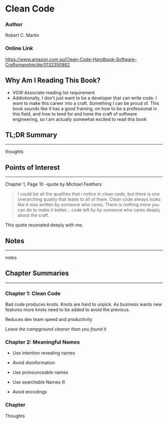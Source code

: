 # Clean Code

### Author
Robert C. Martin

### Online Link
https://www.amazon.com.au/Clean-Code-Handbook-Software-Craftsmanship/dp/0132350882

## Why Am I Reading This Book?

- VGW Associate reading list requirement
- Addiotionally, I don't just want to be a developer that can write code. I want to make this career into a craft. Something I can be proud of. This book sounds like it has a good framing, on how to be a professional in this field, and how to tend for and hone the craft of software engineering, so I am actually somewhat excited to read this book

## TL;DR Summary
---

thoughts

## Points of Interest
---

Chapter 1, Page 10
-quote by *Michael Feathers*
>I could list all the qualities that i notice in clean code, but there is one overarching quality that leads to all of them. Clean code always looks like it was written by someone who cares. There is nothing more you can do to make it better... code left by by someone who cares deeply about the craft.

This quote resonated deeply with me. 

## Notes
---

notes

## Chapter Summaries
---

### Chapter 1: Clean Code

Bad code produces knots. Knots are hard to unpick. As business wants new features more knots need to be added to avoid the previous.

Reduces dev team speed and productivity

*Leave the campground cleaner than you found it*

### Chapter 2: Meaningful Names

- Use intention revealing names

- Avoid disinformation

- Use pronounceable names

- Use searchable Names
lll
- Avoid encodings

### Chapter

Thoughts